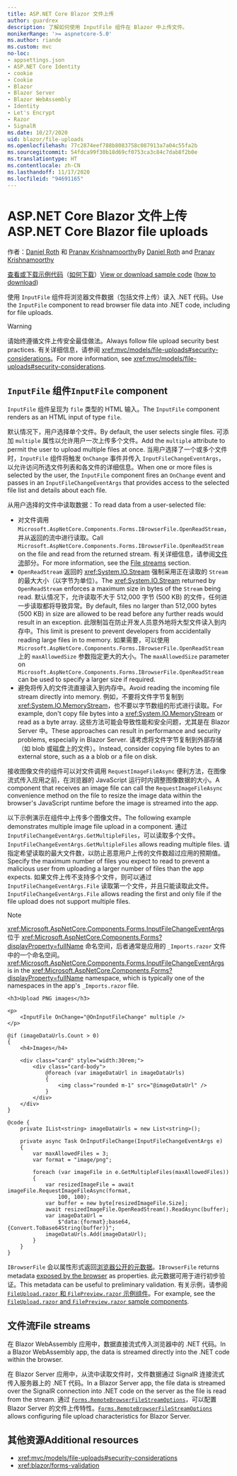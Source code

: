 ```yaml
---
title: ASP.NET Core Blazor 文件上传
author: guardrex
description: 了解如何使用 InputFile 组件在 Blazor 中上传文件。
monikerRange: '>= aspnetcore-5.0'
ms.author: riande
ms.custom: mvc
no-loc:
- appsettings.json
- ASP.NET Core Identity
- cookie
- Cookie
- Blazor
- Blazor Server
- Blazor WebAssembly
- Identity
- Let's Encrypt
- Razor
- SignalR
ms.date: 10/27/2020
uid: blazor/file-uploads
ms.openlocfilehash: 77c2874eef788b8083758c087913a7a04c55fa2b
ms.sourcegitcommit: 54fdca99f30b18d69cf0753ca3c84c7dab8f2b0e
ms.translationtype: HT
ms.contentlocale: zh-CN
ms.lasthandoff: 11/17/2020
ms.locfileid: "94691165"
---
```

# <a name="aspnet-core-no-locblazor-file-uploads"></a><span data-ttu-id="d15db-103">ASP.NET Core Blazor 文件上传</span><span class="sxs-lookup"><span data-stu-id="d15db-103">ASP.NET Core Blazor file uploads</span></span>

<span data-ttu-id="d15db-104">作者：[Daniel Roth](https://github.com/danroth27) 和 [Pranav Krishnamoorthy](https://github.com/pranavkm)</span><span class="sxs-lookup"><span data-stu-id="d15db-104">By [Daniel Roth](https://github.com/danroth27) and [Pranav Krishnamoorthy](https://github.com/pranavkm)</span></span>

<span data-ttu-id="d15db-105">[查看或下载示例代码](https://github.com/dotnet/AspNetCore.Docs/tree/master/aspnetcore/blazor/file-uploads/samples/)（[如何下载](xref:index#how-to-download-a-sample)）</span><span class="sxs-lookup"><span data-stu-id="d15db-105">[View or download sample code](https://github.com/dotnet/AspNetCore.Docs/tree/master/aspnetcore/blazor/file-uploads/samples/) ([how to download](xref:index#how-to-download-a-sample))</span></span>

<span data-ttu-id="d15db-106">使用 `InputFile` 组件将浏览器文件数据（包括文件上传）读入 .NET 代码。</span><span class="sxs-lookup"><span data-stu-id="d15db-106">Use the `InputFile` component to read browser file data into .NET code, including for file uploads.</span></span>

> [!WARNING]
> <span data-ttu-id="d15db-107">请始终遵循文件上传安全最佳做法。</span><span class="sxs-lookup"><span data-stu-id="d15db-107">Always follow file upload security best practices.</span></span> <span data-ttu-id="d15db-108">有关详细信息，请参阅 <xref:mvc/models/file-uploads#security-considerations>。</span><span class="sxs-lookup"><span data-stu-id="d15db-108">For more information, see <xref:mvc/models/file-uploads#security-considerations>.</span></span>

## <a name="inputfile-component"></a><span data-ttu-id="d15db-109">`InputFile` 组件</span><span class="sxs-lookup"><span data-stu-id="d15db-109">`InputFile` component</span></span>

<span data-ttu-id="d15db-110">`InputFile` 组件呈现为 `file` 类型的 HTML 输入。</span><span class="sxs-lookup"><span data-stu-id="d15db-110">The `InputFile` component renders as an HTML input of type `file`.</span></span>

<span data-ttu-id="d15db-111">默认情况下，用户选择单个文件。</span><span class="sxs-lookup"><span data-stu-id="d15db-111">By default, the user selects single files.</span></span> <span data-ttu-id="d15db-112">可添加 `multiple` 属性以允许用户一次上传多个文件。</span><span class="sxs-lookup"><span data-stu-id="d15db-112">Add the `multiple` attribute to permit the user to upload multiple files at once.</span></span> <span data-ttu-id="d15db-113">当用户选择了一个或多个文件时，`InputFile` 组件将触发 `OnChange` 事件并传入 `InputFileChangeEventArgs`，以允许访问所选文件列表和各文件的详细信息。</span><span class="sxs-lookup"><span data-stu-id="d15db-113">When one or more files is selected by the user, the `InputFile` component fires an `OnChange` event and passes in an `InputFileChangeEventArgs` that provides access to the selected file list and details about each file.</span></span>

<span data-ttu-id="d15db-114">从用户选择的文件中读取数据：</span><span class="sxs-lookup"><span data-stu-id="d15db-114">To read data from a user-selected file:</span></span>

* <span data-ttu-id="d15db-115">对文件调用 `Microsoft.AspNetCore.Components.Forms.IBrowserFile.OpenReadStream`，并从返回的流中进行读取。</span><span class="sxs-lookup"><span data-stu-id="d15db-115">Call `Microsoft.AspNetCore.Components.Forms.IBrowserFile.OpenReadStream` on the file and read from the returned stream.</span></span> <span data-ttu-id="d15db-116">有关详细信息，请参阅[文件流](#file-streams)部分。</span><span class="sxs-lookup"><span data-stu-id="d15db-116">For more information, see the [File streams](#file-streams) section.</span></span>
* <span data-ttu-id="d15db-117">`OpenReadStream` 返回的 <xref:System.IO.Stream> 强制采用正在读取的 `Stream` 的最大大小（以字节为单位）。</span><span class="sxs-lookup"><span data-stu-id="d15db-117">The <xref:System.IO.Stream> returned by `OpenReadStream` enforces a maximum size in bytes of the `Stream` being read.</span></span> <span data-ttu-id="d15db-118">默认情况下，允许读取不大于 512,000 字节 (500 KB) 的文件，任何进一步读取都将导致异常。</span><span class="sxs-lookup"><span data-stu-id="d15db-118">By default, files no larger than 512,000 bytes (500 KB) in size are allowed to be read before any further reads would result in an exception.</span></span> <span data-ttu-id="d15db-119">此限制旨在防止开发人员意外地将大型文件读入到内存中。</span><span class="sxs-lookup"><span data-stu-id="d15db-119">This limit is present to prevent developers from accidentally reading large files in to memory.</span></span> <span data-ttu-id="d15db-120">如果需要，可以使用 `Microsoft.AspNetCore.Components.Forms.IBrowserFile.OpenReadStream` 上的 `maxAllowedSize` 参数指定更大的大小。</span><span class="sxs-lookup"><span data-stu-id="d15db-120">The `maxAllowedSize` parameter on `Microsoft.AspNetCore.Components.Forms.IBrowserFile.OpenReadStream` can be used to specify a larger size if required.</span></span>
* <span data-ttu-id="d15db-121">避免将传入的文件流直接读入到内存中。</span><span class="sxs-lookup"><span data-stu-id="d15db-121">Avoid reading the incoming file stream directly into memory.</span></span> <span data-ttu-id="d15db-122">例如，不要将文件字节复制到 <xref:System.IO.MemoryStream>，也不要以字节数组的形式进行读取。</span><span class="sxs-lookup"><span data-stu-id="d15db-122">For example, don't copy file bytes into a <xref:System.IO.MemoryStream> or read as a byte array.</span></span> <span data-ttu-id="d15db-123">这些方法可能会导致性能和安全问题，尤其是在 Blazor Server 中。</span><span class="sxs-lookup"><span data-stu-id="d15db-123">These approaches can result in performance and security problems, especially in Blazor Server.</span></span> <span data-ttu-id="d15db-124">请考虑将文件字节复制到外部存储（如 blob 或磁盘上的文件）。</span><span class="sxs-lookup"><span data-stu-id="d15db-124">Instead, consider copying file bytes to an external store, such as a a blob or a file on disk.</span></span>

<span data-ttu-id="d15db-125">接收图像文件的组件可以对文件调用 `RequestImageFileAsync` 便利方法，在图像流式传入应用之前，在浏览器的 JavaScript 运行时内调整图像数据的大小。</span><span class="sxs-lookup"><span data-stu-id="d15db-125">A component that receives an image file can call the `RequestImageFileAsync` convenience method on the file to resize the image data within the browser's JavaScript runtime before the image is streamed into the app.</span></span>

<span data-ttu-id="d15db-126">以下示例演示在组件中上传多个图像文件。</span><span class="sxs-lookup"><span data-stu-id="d15db-126">The following example demonstrates multiple image file upload in a component.</span></span> <span data-ttu-id="d15db-127">通过 `InputFileChangeEventArgs.GetMultipleFiles`，可以读取多个文件。</span><span class="sxs-lookup"><span data-stu-id="d15db-127">`InputFileChangeEventArgs.GetMultipleFiles` allows reading multiple files.</span></span> <span data-ttu-id="d15db-128">请指定希望读取的最大文件数，以防止恶意用户上传的文件数超过应用的预期值。</span><span class="sxs-lookup"><span data-stu-id="d15db-128">Specify the maximum number of files you expect to read to prevent a malicious user from uploading a larger number of files than the app expects.</span></span> <span data-ttu-id="d15db-129">如果文件上传不支持多个文件，则可以通过 `InputFileChangeEventArgs.File` 读取第一个文件，并且只能读取此文件。</span><span class="sxs-lookup"><span data-stu-id="d15db-129">`InputFileChangeEventArgs.File` allows reading the first and only file if the file upload does not support multiple files.</span></span>

> [!NOTE]
> <span data-ttu-id="d15db-130"><xref:Microsoft.AspNetCore.Components.Forms.InputFileChangeEventArgs> 位于 <xref:Microsoft.AspNetCore.Components.Forms?displayProperty=fullName> 命名空间，后者通常是应用的 `_Imports.razor` 文件中的一个命名空间。</span><span class="sxs-lookup"><span data-stu-id="d15db-130"><xref:Microsoft.AspNetCore.Components.Forms.InputFileChangeEventArgs> is in the <xref:Microsoft.AspNetCore.Components.Forms?displayProperty=fullName> namespace, which is typically one of the namespaces in the app's `_Imports.razor` file.</span></span>

```razor
<h3>Upload PNG images</h3>

<p>
    <InputFile OnChange="@OnInputFileChange" multiple />
</p>

@if (imageDataUrls.Count > 0)
{
    <h4>Images</h4>

    <div class="card" style="width:30rem;">
        <div class="card-body">
            @foreach (var imageDataUrl in imageDataUrls)
            {
                <img class="rounded m-1" src="@imageDataUrl" />
            }
        </div>
    </div>
}

@code {
    private IList<string> imageDataUrls = new List<string>();

    private async Task OnInputFileChange(InputFileChangeEventArgs e)
    {
        var maxAllowedFiles = 3;
        var format = "image/png";

        foreach (var imageFile in e.GetMultipleFiles(maxAllowedFiles))
        {
            var resizedImageFile = await imageFile.RequestImageFileAsync(format, 
                100, 100);
            var buffer = new byte[resizedImageFile.Size];
            await resizedImageFile.OpenReadStream().ReadAsync(buffer);
            var imageDataUrl = 
                $"data:{format};base64,{Convert.ToBase64String(buffer)}";
            imageDataUrls.Add(imageDataUrl);
        }
    }
}
```

<span data-ttu-id="d15db-131">`IBrowserFile` 会以属性形式返回[浏览器公开的元数据](https://developer.mozilla.org/docs/Web/API/File#Instance_properties)。</span><span class="sxs-lookup"><span data-stu-id="d15db-131">`IBrowserFile` returns metadata [exposed by the browser](https://developer.mozilla.org/docs/Web/API/File#Instance_properties) as properties.</span></span> <span data-ttu-id="d15db-132">此元数据可用于进行初步验证。</span><span class="sxs-lookup"><span data-stu-id="d15db-132">This metadata can be useful to preliminary validation.</span></span> <span data-ttu-id="d15db-133">有关示例，请参阅 [`FileUpload.razor` 和 `FilePreview.razor` 示例组件](https://github.com/dotnet/AspNetCore.Docs/tree/master/aspnetcore/blazor/file-uploads/samples/)。</span><span class="sxs-lookup"><span data-stu-id="d15db-133">For example, see the [`FileUpload.razor` and `FilePreview.razor` sample components](https://github.com/dotnet/AspNetCore.Docs/tree/master/aspnetcore/blazor/file-uploads/samples/).</span></span>

## <a name="file-streams"></a><span data-ttu-id="d15db-134">文件流</span><span class="sxs-lookup"><span data-stu-id="d15db-134">File streams</span></span>

<span data-ttu-id="d15db-135">在 Blazor WebAssembly 应用中，数据直接流式传入浏览器中的 .NET 代码。</span><span class="sxs-lookup"><span data-stu-id="d15db-135">In a Blazor WebAssembly app, the data is streamed directly into the .NET code within the browser.</span></span>

<span data-ttu-id="d15db-136">在 Blazor Server 应用中，从流中读取文件时，文件数据通过 SignalR 连接流式传入服务器上的 .NET 代码。</span><span class="sxs-lookup"><span data-stu-id="d15db-136">In a Blazor Server app, the file data is streamed over the SignalR connection into .NET code on the server as the file is read from the stream.</span></span> <span data-ttu-id="d15db-137">通过 [`Forms.RemoteBrowserFileStreamOptions`](https://github.com/dotnet/aspnetcore/blob/master/src/Components/Web/src/Forms/InputFile/RemoteBrowserFileStreamOptions.cs)，可以配置 Blazor Server 的文件上传特性。</span><span class="sxs-lookup"><span data-stu-id="d15db-137">[`Forms.RemoteBrowserFileStreamOptions`](https://github.com/dotnet/aspnetcore/blob/master/src/Components/Web/src/Forms/InputFile/RemoteBrowserFileStreamOptions.cs) allows configuring file upload characteristics for Blazor Server.</span></span>

## <a name="additional-resources"></a><span data-ttu-id="d15db-138">其他资源</span><span class="sxs-lookup"><span data-stu-id="d15db-138">Additional resources</span></span>

* <xref:mvc/models/file-uploads#security-considerations>
* <xref:blazor/forms-validation>
